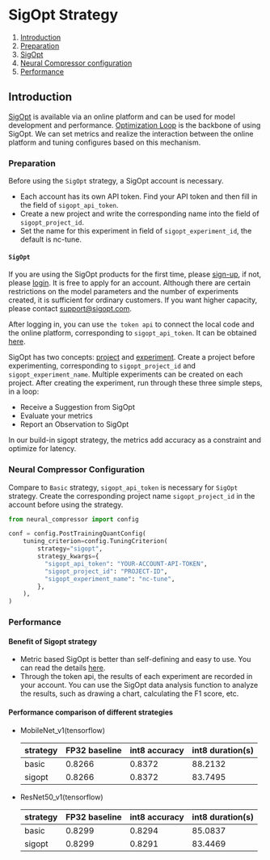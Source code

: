 SigOpt Strategy
============

1. [Introduction](#introduction)
2. [Preparation](#preparation)
3. [SigOpt](#sigopt)
4. [Neural Compressor configuration](#neural-compressor-configuration)
5. [Performance](#performance)

## Introduction

[SigOpt](https://app.sigopt.com/) is available via an online platform and can be used for model development and performance. [Optimization Loop](https://app.sigopt.com/docs/overview/optimization) is the backbone of using SigOpt. We can set metrics and realize the interaction between the online platform and tuning configures based on this mechanism.

### Preparation

Before using the `SigOpt` strategy, a SigOpt account is necessary.
- Each account has its own API token. Find your API token and then fill in the field of `sigopt_api_token`. 
- Create a new project and write the corresponding name into the field of `sigopt_project_id`.
- Set the name for this experiment in field of `sigopt_experiment_id`, the default is nc-tune.

#### `SigOpt`

If you are using the SigOpt products for the first time, please [sign-up](https://app.sigopt.com/signup), if not, please [login](https://app.sigopt.com/login). It is free to apply for an account. Although there are certain restrictions on the model parameters and the number of experiments created, it is sufficient for ordinary customers. If you want higher capacity, please contact support@sigopt.com.

After logging in, you can use `the token api` to connect the local code and the online platform, corresponding to `sigopt_api_token`. It can be obtained [here](https://app.sigopt.com/tokens/info).

SigOpt has two concepts: [project](https://app.sigopt.com/projects) and [experiment](https://app.sigopt.com/experiments). Create a project before experimenting, corresponding to `sigopt_project_id` and `sigopt_experiment_name`. Multiple experiments can be created on each project. After creating the experiment, run through these three simple steps, in a loop:

- Receive a Suggestion from SigOpt
- Evaluate your metrics
- Report an Observation to SigOpt

In our build-in sigopt strategy, the metrics add accuracy as a constraint and optimize for latency.

### Neural Compressor Configuration

Compare to `Basic` strategy, `sigopt_api_token` is necessary for `SigOpt` strategy. Create the corresponding project name `sigopt_project_id` in the account before using the strategy.

```python
from neural_compressor import config

conf = config.PostTrainingQuantConfig(
    tuning_criterion=config.TuningCriterion(
        strategy="sigopt",
        strategy_kwargs={
          "sigopt_api_token": "YOUR-ACCOUNT-API-TOKEN",
          "sigopt_project_id": "PROJECT-ID",
          "sigopt_experiment_name": "nc-tune",
        },
    ),
)
```

### Performance

#### Benefit of Sigopt strategy

- Metric based SigOpt is better than self-defining and easy to use. You can read the details [here](https://app.sigopt.com/docs/overview/metric_constraints). 
- Through the token api, the results of each experiment are recorded in your account. You can use the SigOpt data analysis function to analyze the results, such as drawing a chart, calculating the F1 score, etc.

#### Performance comparison of different strategies

- MobileNet_v1(tensorflow)

    |strategy|FP32 baseline|int8 accuracy|int8 duration(s)|
    |--------|-------------|-------------|----------------|
    |  basic |  0.8266     | 0.8372      |  88.2132       |
    | sigopt |  0.8266     | 0.8372      |  83.7495       |

- ResNet50_v1(tensorflow)

    |strategy|FP32 baseline|int8 accuracy|int8 duration(s)|
    |--------|-------------|-------------|----------------|
    |  basic |  0.8299     | 0.8294      |  85.0837       |
    | sigopt |  0.8299     | 0.8291      |  83.4469       |


